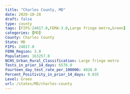 ```yaml
---
title: "Charles County, MD"
date: 2020-10-28
draft: false
type: county
tags: [FIPS:24017.0,FEMA:3.0,Large fringe metro,Green]
categories: [MD]
County: Charles County
State: MD
FIPS: 24017.0
FEMA_Region: 3.0
Population: 163257.0
NCHS_Urban_Rural_Classification: Large fringe metro
Tests_in_prior_14_days: 6576.0
Fourteen_day_test_rate_per_100000: 4028.0
Percent_Positivity_in_prior_14_days: 0.035
Level: Green
url: /states/MD/charles-county
---
```



